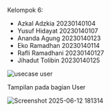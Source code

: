 Kelompok 6:
- Azkal Adzkia 20230140104
- Yusuf Hidayat 20230140107
- Ananda Agung 20230140123
- Eko Ramadhan 20230140114
- Rafli Ramadhani 20230140127
- Jihadut Tolibin 20230140125

![usecase user](https://github.com/user-attachments/assets/21511c5c-7006-4bf3-92cb-d4dd38c352ba)

Tampilan pada bagian User

![Screenshot 2025-06-12 181314](https://github.com/user-attachments/assets/cbbbe3bc-c138-46a3-93fb-ffd33db6d844)
